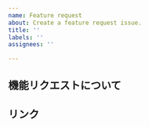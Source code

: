 ```yaml
---
name: Feature request
about: Create a feature request issue.
title: ''
labels: ''
assignees: ''

---
```


<!--
機能リクエストの Issue を作成していただき、ありがとうございます。
-->

## 機能リクエストについて
<!--
なるべくわかりやすく記入をお願いします。
-->



## リンク
<!--
参考にできるリンクがあれば、記入をお願いします。
-->

